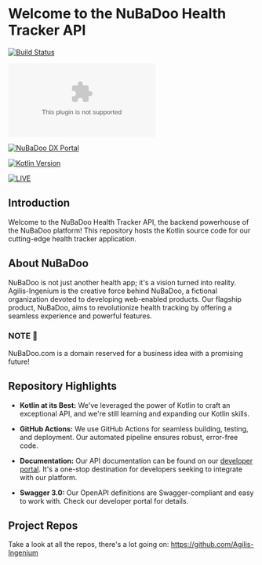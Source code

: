 # Welcome to the NuBaDoo Health Tracker API

[![Build Status](https://img.shields.io/github/workflow/status/Agilis-Ingenium/api.nubadoo.com/Build%20and%20Deploy?style=flat-square)](https://github.com/Agilis-Ingenium/api.nubadoo.com/actions)

[![Coverage](https://img.shields.io/coveralls/github/Agilis-Ingenium/api.nubadoo.com?style=flat-square)]([https://coveralls.io/github/Agilis-Ingenium/api.nubadoo.com](https://developer.nubadoo.com/coverage/index.html))

[![NuBaDoo DX Portal](https://img.shields.io/badge/docs-NuBaDoo%20API-blue?style=flat-square)](http://developer.nubadoo.com)

[![Kotlin Version](https://img.shields.io/badge/kotlin-1.6.0-orange.svg?style=flat-square)](https://kotlinlang.org/)

[![LIVE](https://img.shields.io/badge/LIVE_IN_PRODUCTION-v1.0-blue)](https://app.nubadoo.com)

## Introduction

Welcome to the NuBaDoo Health Tracker API, the backend powerhouse of the NuBaDoo platform! This repository hosts the Kotlin source code for our cutting-edge health tracker application. 

## About NuBaDoo

NuBaDoo is not just another health app; it's a vision turned into reality. Agilis-Ingenium is the creative force behind NuBaDoo, a fictional organization devoted to developing web-enabled products. Our flagship product, NuBaDoo, aims to revolutionize health tracking by offering a seamless experience and powerful features.

### NOTE 📓

NuBaDoo.com is a domain reserved for a business idea with a promising future!

## Repository Highlights

- **Kotlin at its Best:** We've leveraged the power of Kotlin to craft an exceptional API, and we're still learning and expanding our Kotlin skills.

- **GitHub Actions:** We use GitHub Actions for seamless building, testing, and deployment. Our automated pipeline ensures robust, error-free code.

- **Documentation:** Our API documentation can be found on our [developer portal](http://developer.nubadoo.com). It's a one-stop destination for developers seeking to integrate with our platform.

- **Swagger 3.0:** Our OpenAPI definitions are Swagger-compliant and easy to work with. Check our developer portal for details.

## Project Repos

Take a look at all the repos, there's a lot going on: https://github.com/Agilis-Ingenium
